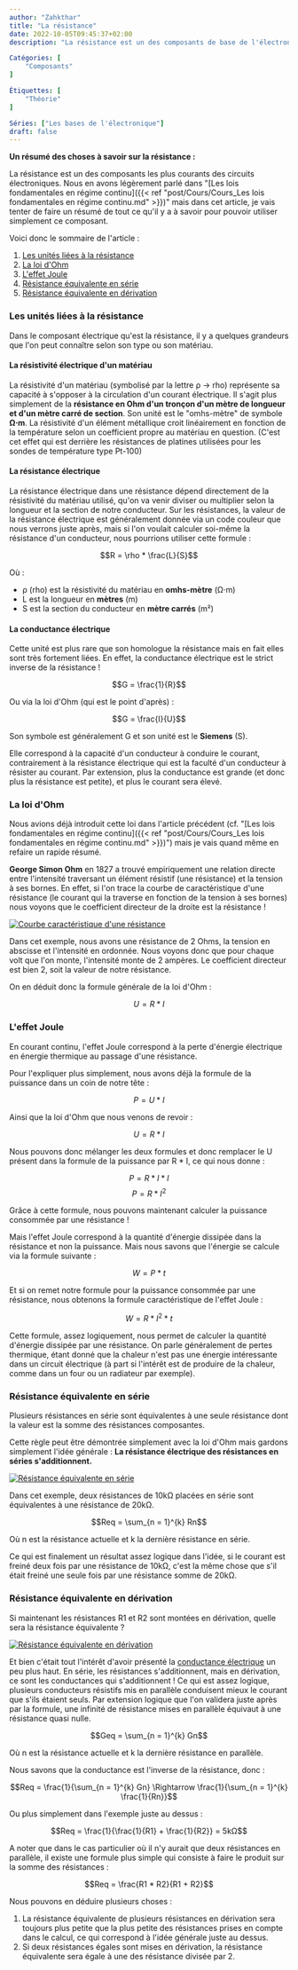 ```yaml
---
author: "Zahkthar"
title: "La résistance"
date: 2022-10-05T09:45:37+02:00
description: "La résistance est un des composants de base de l'électronique, nous allons donc en faire un bref tour"

Catégories: [
    "Composants"
]

Étiquettes: [
    "Théorie"
]

Séries: ["Les bases de l'électronique"]
draft: false
---
```


**Un résumé des choses à savoir sur la résistance :**

La résistance est un des composants les plus courants des circuits électroniques. Nous en avons légèrement parlé dans "[Les lois fondamentales en régime continu]({{< ref "post/Cours/Cours_Les lois fondamentales en régime continu.md" >}})" mais dans cet article, je vais tenter de faire un résumé de tout ce qu'il y a à savoir pour pouvoir utiliser simplement ce composant.

Voici donc le sommaire de l'article :
1. [Les unités liées à la résistance](#les-unités-liées-à-la-résistance)
2. [La loi d'Ohm](#rappel-de-la-loi-dohm)
3. [L'effet Joule](#leffet-joule)
4. [Résistance équivalente en série](#résistance-équivalente-en-série)
5. [Résistance équivalente en dérivation](#résistance-équivalente-en-dérivation)

### Les unités liées à la résistance

Dans le composant électrique qu'est la résistance, il y a quelques grandeurs que l'on peut connaître selon son type ou son matériau.

#### La résistivité électrique d'un matériau

La résistivité d'un matériau (symbolisé par la lettre ρ -> rho) représente sa capacité à s'opposer à la circulation d'un courant électrique. Il s'agit plus simplement de la **résistance en Ohm d'un tronçon d'un mètre de longueur et d'un mètre carré de section**. Son unité est le "omhs-mètre" de symbole **Ω⋅m**. La résistivité d'un élément métallique croit linéairement en fonction de la température selon un coefficient propre au matériau en question. (C'est cet effet qui est derrière les résistances de platines utilisées pour les sondes de température type Pt-100)

#### La résistance électrique

La résistance électrique dans une résistance dépend directement de la résistivité du matériau utilisé, qu'on va venir diviser ou multiplier selon la longueur et la section de notre conducteur. Sur les résistances, la valeur de la résistance électrique est généralement donnée via un code couleur que nous verrons juste après, mais si l'on voulait calculer soi-même la résistance d'un conducteur, nous pourrions utiliser cette formule :

$$R = \rho * \frac{L}{S}$$

Où :
- ρ (rho) est la résistivité du matériau en **omhs-mètre** (Ω⋅m)
- L est la longueur en **mètres** (m)
- S est la section du conducteur en **mètre carrés** (m²)

#### La conductance électrique

Cette unité est plus rare que son homologue la résistance mais en fait elles sont très fortement liées. En effet, la conductance électrique est le strict inverse de la résistance !

$$G = \frac{1}{R}$$

Ou via la loi d'Ohm (qui est le point d'après) :

$$G = \frac{I}{U}$$

Son symbole est généralement G et son unité est le **Siemens** (S).

Elle correspond à la capacité d'un conducteur à conduire le courant, contrairement à la résistance électrique qui est la faculté d'un conducteur à résister au courant. Par extension, plus la conductance est grande (et donc plus la résistance est petite), et plus le courant sera élevé.

### La loi d'Ohm

Nous avions déjà introduit cette loi dans l'article précédent (cf. "[Les lois fondamentales en régime continu]({{< ref "post/Cours/Cours_Les lois fondamentales en régime continu.md" >}})") mais je vais quand même en refaire un rapide résumé.

**George Simon Ohm** en 1827 a trouvé empiriquement une relation directe entre l'intensité traversant un élément résistif (une résistance) et la tension à ses bornes. En effet, si l'on trace la courbe de caractéristique d'une résistance (le courant qui la traverse en fonction de la tension à ses bornes) nous voyons que le coefficient directeur de la droite est la résistance !

[![Courbe caractéristique d'une résistance](/res/images/Composant_Resistance/CourbeCaracteristique.png#center "Courbe caractéristique d'une résistance")](/res/images/Composant_Resistance/CourbeCaracteristique.png)

Dans cet exemple, nous avons une résistance de 2 Ohms, la tension en abscisse et l'intensité en ordonnée. Nous voyons donc que pour chaque volt que l'on monte, l'intensité monte de 2 ampères. Le coefficient directeur est bien 2, soit la valeur de notre résistance.

On en déduit donc la formule générale de la loi d'Ohm :

$$U = R * I$$

### L'effet Joule

En courant continu, l'effet Joule correspond à la perte d'énergie électrique en énergie thermique au passage d'une résistance.

Pour l'expliquer plus simplement, nous avons déjà la formule de la puissance dans un coin de notre tête :

$$P = U * I$$

Ainsi que la loi d'Ohm que nous venons de revoir :

$$U = R * I$$

Nous pouvons donc mélanger les deux formules et donc remplacer le U présent dans la formule de la puissance par R * I, ce qui nous donne :

$$P = R * I * I$$
$$P = R * I^{2}$$

Grâce à cette formule, nous pouvons maintenant calculer la puissance consommée par une résistance ! 

Mais l'effet Joule correspond à la quantité d'énergie dissipée dans la résistance et non la puissance. Mais nous savons que l'énergie se calcule via la formule suivante :

$$W = P * t$$

Et si on remet notre formule pour la puissance consommée par une résistance, nous obtenons la formule caractéristique de l'effet Joule :

$$W = R * I^{2} * t$$

Cette formule, assez logiquement, nous permet de calculer la quantité d'énergie dissipée par une résistance. On parle généralement de pertes thermique, étant donné que la chaleur n'est pas une énergie intéressante dans un circuit électrique (à part si l'intérêt est de produire de la chaleur, comme dans un four ou un radiateur par exemple).

### Résistance équivalente en série

Plusieurs résistances en série sont équivalentes à une seule résistance dont la valeur est la somme des résistances composantes.

Cette règle peut être démontrée simplement avec la loi d'Ohm mais gardons simplement l'idée générale : **La résistance électrique des résistances en séries s'additionnent.**

[![Résistance équivalente en série](/res/images/Composant_Resistance/ResistancesEnSerie.png#center "Résistance équivalente en série")](/res/images/Composant_Resistance/ResistancesEnSerie.png)

Dans cet exemple, deux résistances de 10kΩ placées en série sont équivalentes à une résistance de 20kΩ.

$$Req = \sum_{n = 1}^{k} Rn$$

Où n est la résistance actuelle et k la dernière résistance en série.

Ce qui est finalement un résultat assez logique dans l'idée, si le courant est freiné deux fois par une résistance de 10kΩ, c'est la même chose que s'il était freiné une seule fois par une résistance somme de 20kΩ.

### Résistance équivalente en dérivation

Si maintenant les résistances R1 et R2 sont montées en dérivation, quelle sera la résistance équivalente ?

[![Résistance équivalente en dérivation](/res/images/Composant_Resistance/ResistancesEnDerivation.png#center "Résistance équivalente en dérivation")](/res/images/Composant_Resistance/ResistancesEnDerivation.png)

Et bien c'était tout l'intérêt d'avoir présenté la [conductance électrique](#la-conductance-électrique) un peu plus haut. En série, les résistances s'additionnent, mais en dérivation, ce sont les conductances qui s'additionnent ! Ce qui est assez logique, plusieurs conducteurs résistifs mis en parallèle conduisent mieux le courant que s'ils étaient seuls. Par extension logique que l'on validera juste après par la formule, une infinité de résistance mises en parallèle équivaut à une résistance quasi nulle.

$$Geq = \sum_{n = 1}^{k} Gn$$

Où n est la résistance actuelle et k la dernière résistance en parallèle.

Nous savons que la conductance est l'inverse de la résistance, donc :

$$Req = \frac{1}{\sum_{n = 1}^{k} Gn} \Rightarrow \frac{1}{\sum_{n = 1}^{k} \frac{1}{Rn}}$$

Ou plus simplement dans l'exemple juste au dessus :

$$Req = \frac{1}{\frac{1}{R1} + \frac{1}{R2}} = 5kΩ$$

A noter que dans le cas particulier où il n'y aurait que deux résistances en parallèle, il existe une formule plus simple qui consiste à faire le produit sur la somme des résistances :

$$Req = \frac{R1 * R2}{R1 + R2}$$

Nous pouvons en déduire plusieurs choses :
1. La résistance équivalente de plusieurs résistances en dérivation sera toujours plus petite que la plus petite des résistances prises en compte dans le calcul, ce qui correspond à l'idée générale juste au dessus.
2. Si deux résistances égales sont mises en dérivation, la résistance équivalente sera égale à une des résistance divisée par 2.

&nbsp;